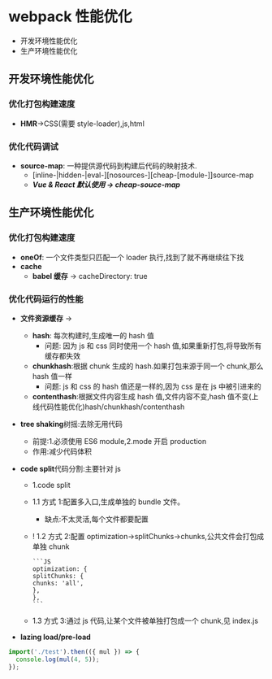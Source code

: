 # webpack 性能优化

- 开发环境性能优化
- 生产环境性能优化

## 开发环境性能优化

### 优化打包构建速度

- **HMR**->CSS(需要 style-loader),js,html

### 优化代码调试

- **source-map**: 一种提供源代码到构建后代码的映射技术.
  - [inline-|hidden-|eval-][nosources-][cheap-[module-]]source-map
  - **_Vue & React 默认使用 -> cheap-souce-map_**

## 生产环境性能优化

### 优化打包构建速度

- **oneOf**: 一个文件类型只匹配一个 loader 执行,找到了就不再继续往下找
- **cache**
  - **babel 缓存** -> cacheDirectory: true

### 优化代码运行的性能

- **文件资源缓存** ->
  - **hash**: 每次构建时,生成唯一的 hash 值
    - 问题: 因为 js 和 css 同时使用一个 hash 值,如果重新打包,将导致所有缓存都失效
  - **chunkhash**:根据 chunk 生成的 hash.如果打包来源于同一个 chunk,那么 hash 值一样
    - 问题: js 和 css 的 hash 值还是一样的,因为 css 是在 js 中被引进来的
  - **contenthash**:根据文件内容生成 hash 值,文件内容不变,hash 值不变(上线代码性能优化)hash/chunkhash/contenthash
- **tree shaking**树摇:去除无用代码
  - 前提:1.必须使用 ES6 module,2.mode 开启 production
  - 作用:减少代码体积
- **code split**代码分割:主要针对 js

  - 1.code split
  - 1.1 方式 1:配置多入口,生成单独的 bundle 文件。
    - 缺点:不太灵活,每个文件都要配置
  - ! 1.2 方式 2:配置 optimization->splitChunks->chunks,公共文件会打包成单独 chunk

        ```JS
        optimization: {
        splitChunks: {
        chunks: 'all',
        },
        },
        ```

  - 1.3 方式 3:通过 js 代码,让某个文件被单独打包成一个 chunk,见 index.js

- **lazing load/pre-load**

```js
import('./test').then(({ mul }) => {
  console.log(mul(4, 5));
});
```
